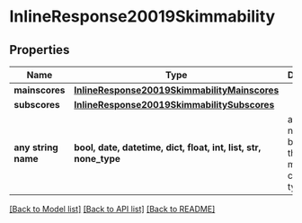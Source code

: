 # InlineResponse20019Skimmability


## Properties
Name | Type | Description | Notes
------------ | ------------- | ------------- | -------------
**mainscores** | [**InlineResponse20019SkimmabilityMainscores**](InlineResponse20019SkimmabilityMainscores.md) |  | [optional] 
**subscores** | [**InlineResponse20019SkimmabilitySubscores**](InlineResponse20019SkimmabilitySubscores.md) |  | [optional] 
**any string name** | **bool, date, datetime, dict, float, int, list, str, none_type** | any string name can be used but the value must be the correct type | [optional]

[[Back to Model list]](../README.md#documentation-for-models) [[Back to API list]](../README.md#documentation-for-api-endpoints) [[Back to README]](../README.md)


